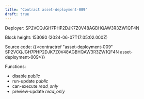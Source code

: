 ```yaml
---
title: "Contract asset-deployment-009"
draft: true
---
```

Deployer: SP2VCQJGH7PHP2DJK7Z0V48AGBHQAW3R3ZW1QF4N


 



Block height: 153090 (2024-06-07T17:05:02.000Z)

Source code: {{<contractref "asset-deployment-009" SP2VCQJGH7PHP2DJK7Z0V48AGBHQAW3R3ZW1QF4N asset-deployment-009>}}

Functions:

* disable _public_
* run-update _public_
* can-execute _read_only_
* preview-update _read_only_

